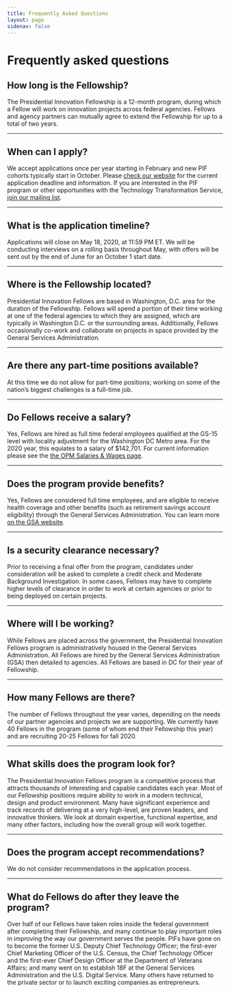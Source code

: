 ```yaml
---
title: Frequently Asked Questions
layout: page
sidenav: false
---
```


# Frequently asked questions

## How long is the Fellowship?

The Presidential Innovation Fellowship is a 12-month program, during which a Fellow will work on innovation projects across federal agencies. Fellows and agency partners can mutually agree to extend the Fellowship for up to a total of two years.

---

## When can I apply?

We accept applications once per year starting in February and new PIF cohorts typically start in October. Please [check our website](https://apply.pif.gov) for the current application deadline and information. If you are interested in the PIF program or other opportunities with the Technology Transformation Service, [join our mailing list](https://public.govdelivery.com/accounts/USGSATTS/subscriber/new?topic_id=USGSATTS_4).

---

## What is the application timeline?

Applications will close on May 18, 2020, at 11:59 PM ET. We will be conducting interviews on a rolling basis throughout May, with offers will be sent out by the end of June for an October 1 start date.

---

## Where is the Fellowship located?

Presidential Innovation Fellows are based in Washington, D.C. area for the duration of the Fellowship. Fellows will spend a portion of their time working at one of the federal agencies to which they are assigned, which are typically in Washington D.C. or the surrounding areas. Additionally, Fellows occasionally co-work and collaborate on projects in space provided by the General Services Administration.

---

## Are there any part-time positions available?

At this time we do not allow for part-time positions; working on some of the nation’s biggest challenges is a full-time job.

---

## Do Fellows receive a salary?

Yes, Fellows are hired as full time federal employees qualified at the GS-15 level with locality adjustment for the Washington DC Metro area.  For the 2020 year, this equiates to a salary of $142,701.  For current information please see the [the OPM Salaries & Wages page](https://www.opm.gov/policy-data-oversight/pay-leave/salaries-wages/).

---

## Does the program provide benefits?

Yes, Fellows are considered full time employees, and are eligible to receive health coverage and other benefits (such as retirement savings account eligibility) through the General Services Administration. You can learn more [on the GSA website](http://www.gsa.gov/portal/content/105121).

---

## Is a security clearance necessary?

Prior to receiving a final offer from the program, candidates under consideration will be asked to complete a credit check and Moderate Background Investigation. In some cases, Fellows may have to complete higher levels of clearance in order to work at certain agencies or prior to being deployed on certain projects.

---

## Where will I be working?

While Fellows are placed across the government, the Presidential Innovation Fellows program is administratively housed in the General Services Administration. All Fellows are hired by the General Services Administration (GSA) then detailed to agencies. All Fellows are based in DC for their year of Fellowship.

---

## How many Fellows are there?

The number of Fellows throughout the year varies, depending on the needs of our partner agencies and projects we are supporting. We currently have 40 Fellows in the program (some of whom end their Fellowship this year) and are recruiting 20-25 Fellows for fall 2020.

---

## What skills does the program look for?

The Presidential Innovation Fellows program is a competitive process that attracts thousands of interesting and capable candidates each year. Most of our Fellowship positions require ability to work in a modern technical, design and product environment. Many have significant experience and track records of delivering at a very high-level, are proven leaders, and innovative thinkers. We look at domain expertise, functional expertise, and many other factors, including how the overall group will work together.

---

## Does the program accept recommendations?

We do not consider recommendations in the application process.

---

## What do Fellows do after they leave the program?

Over half of our Fellows have taken roles inside the federal government after completing their Fellowship, and many continue to play important roles in improving the way our government serves the people. PIFs have gone on to become the former U.S. Deputy Chief Technology Officer; the first-ever Chief Marketing Officer of the U.S. Census, the Chief Technology Officer and the first-ever Chief Design Officer at the Department of Veterans Affairs; and many went on to establish 18F at the General Services Administration and the U.S. Digital Service. Many others have returned to the private sector or to launch exciting companies as entrepreneurs.
